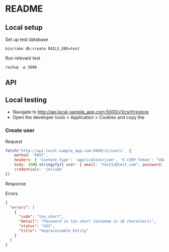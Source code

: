 # README

## Local setup

Set up test database
```
bin/rake db:create RAILS_ENV=test
```

Run relevant test
```
rackup -p 5000
```

## API

## Local testing

- Navigate to http://api.local-sample_app.com:5000/v1/csrf/restore
- Open the developer tools > Application > Cookies and copy the 

### Create user

Request
```js
fetch('http://api.local-sample_app.com:5000/v1/users', {
    method: 'POST',
    headers: { 'Content-Type': 'application/json', 'X-CSRF-Token': "VALID_TOKEN_HERE"},
    body: JSON.stringify({ user: { email: "test13@test.com", password: "password" } }),
    credentials: 'include'
})
```

Response

Errors
```json
{
  "errors": [
    {
      "code": "too_short",
      "detail": "Password is too short (minimum is 10 characters)",
      "status": "422",
      "title": "Unprocessable Entity"
    }
  ]
}
```